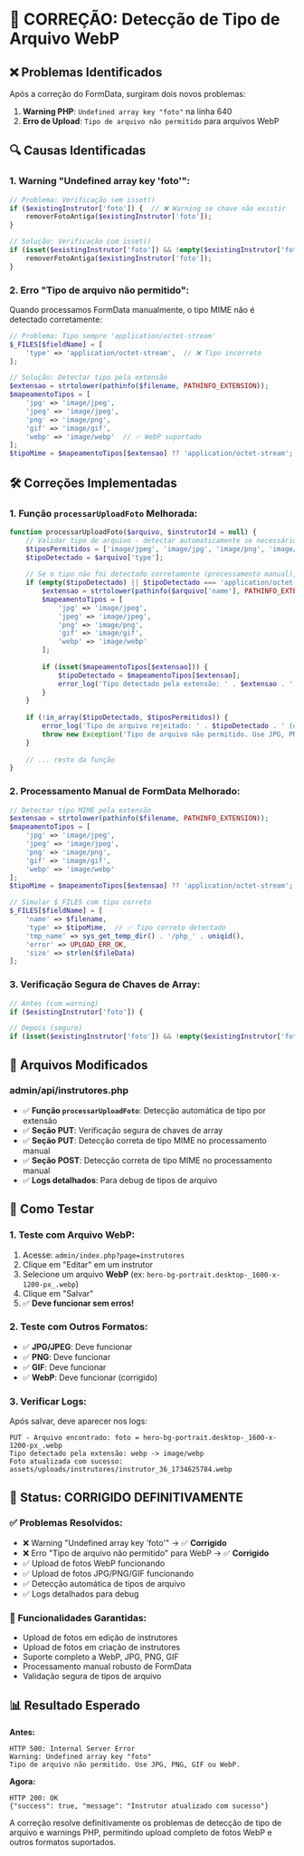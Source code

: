 # 🔧 CORREÇÃO: Detecção de Tipo de Arquivo WebP

## ❌ **Problemas Identificados**

Após a correção do FormData, surgiram dois novos problemas:

1. **Warning PHP**: `Undefined array key "foto"` na linha 640
2. **Erro de Upload**: `Tipo de arquivo não permitido` para arquivos WebP

## 🔍 **Causas Identificadas**

### **1. Warning "Undefined array key 'foto'":**
```php
// Problema: Verificação sem isset()
if ($existingInstrutor['foto']) {  // ❌ Warning se chave não existir
    removerFotoAntiga($existingInstrutor['foto']);
}

// Solução: Verificação com isset()
if (isset($existingInstrutor['foto']) && !empty($existingInstrutor['foto'])) {  // ✅ Seguro
    removerFotoAntiga($existingInstrutor['foto']);
}
```

### **2. Erro "Tipo de arquivo não permitido":**
Quando processamos FormData manualmente, o tipo MIME não é detectado corretamente:
```php
// Problema: Tipo sempre 'application/octet-stream'
$_FILES[$fieldName] = [
    'type' => 'application/octet-stream',  // ❌ Tipo incorreto
];

// Solução: Detectar tipo pela extensão
$extensao = strtolower(pathinfo($filename, PATHINFO_EXTENSION));
$mapeamentoTipos = [
    'jpg' => 'image/jpeg',
    'jpeg' => 'image/jpeg',
    'png' => 'image/png',
    'gif' => 'image/gif',
    'webp' => 'image/webp'  // ✅ WebP suportado
];
$tipoMime = $mapeamentoTipos[$extensao] ?? 'application/octet-stream';
```

## 🛠️ **Correções Implementadas**

### **1. Função `processarUploadFoto` Melhorada:**

```php
function processarUploadFoto($arquivo, $instrutorId = null) {
    // Validar tipo de arquivo - detectar automaticamente se necessário
    $tiposPermitidos = ['image/jpeg', 'image/jpg', 'image/png', 'image/gif', 'image/webp'];
    $tipoDetectado = $arquivo['type'];
    
    // Se o tipo não foi detectado corretamente (processamento manual), detectar pela extensão
    if (empty($tipoDetectado) || $tipoDetectado === 'application/octet-stream') {
        $extensao = strtolower(pathinfo($arquivo['name'], PATHINFO_EXTENSION));
        $mapeamentoTipos = [
            'jpg' => 'image/jpeg',
            'jpeg' => 'image/jpeg',
            'png' => 'image/png',
            'gif' => 'image/gif',
            'webp' => 'image/webp'
        ];
        
        if (isset($mapeamentoTipos[$extensao])) {
            $tipoDetectado = $mapeamentoTipos[$extensao];
            error_log('Tipo detectado pela extensão: ' . $extensao . ' -> ' . $tipoDetectado);
        }
    }
    
    if (!in_array($tipoDetectado, $tiposPermitidos)) {
        error_log('Tipo de arquivo rejeitado: ' . $tipoDetectado . ' (original: ' . $arquivo['type'] . ')');
        throw new Exception('Tipo de arquivo não permitido. Use JPG, PNG, GIF ou WebP.');
    }
    
    // ... resto da função
}
```

### **2. Processamento Manual de FormData Melhorado:**

```php
// Detectar tipo MIME pela extensão
$extensao = strtolower(pathinfo($filename, PATHINFO_EXTENSION));
$mapeamentoTipos = [
    'jpg' => 'image/jpeg',
    'jpeg' => 'image/jpeg',
    'png' => 'image/png',
    'gif' => 'image/gif',
    'webp' => 'image/webp'
];
$tipoMime = $mapeamentoTipos[$extensao] ?? 'application/octet-stream';

// Simular $_FILES com tipo correto
$_FILES[$fieldName] = [
    'name' => $filename,
    'type' => $tipoMime,  // ✅ Tipo correto detectado
    'tmp_name' => sys_get_temp_dir() . '/php_' . uniqid(),
    'error' => UPLOAD_ERR_OK,
    'size' => strlen($fileData)
];
```

### **3. Verificação Segura de Chaves de Array:**

```php
// Antes (com warning)
if ($existingInstrutor['foto']) {

// Depois (seguro)
if (isset($existingInstrutor['foto']) && !empty($existingInstrutor['foto'])) {
```

## 📝 **Arquivos Modificados**

### **admin/api/instrutores.php**
- ✅ **Função `processarUploadFoto`**: Detecção automática de tipo por extensão
- ✅ **Seção PUT**: Verificação segura de chaves de array
- ✅ **Seção PUT**: Detecção correta de tipo MIME no processamento manual
- ✅ **Seção POST**: Detecção correta de tipo MIME no processamento manual
- ✅ **Logs detalhados**: Para debug de tipos de arquivo

## 🧪 **Como Testar**

### **1. Teste com Arquivo WebP:**
1. Acesse: `admin/index.php?page=instrutores`
2. Clique em "Editar" em um instrutor
3. Selecione um arquivo **WebP** (ex: `hero-bg-portrait.desktop-_1600-x-1200-px_.webp`)
4. Clique em "Salvar"
5. ✅ **Deve funcionar sem erros!**

### **2. Teste com Outros Formatos:**
- ✅ **JPG/JPEG**: Deve funcionar
- ✅ **PNG**: Deve funcionar
- ✅ **GIF**: Deve funcionar
- ✅ **WebP**: Deve funcionar (corrigido)

### **3. Verificar Logs:**
Após salvar, deve aparecer nos logs:
```
PUT - Arquivo encontrado: foto = hero-bg-portrait.desktop-_1600-x-1200-px_.webp
Tipo detectado pela extensão: webp -> image/webp
Foto atualizada com sucesso: assets/uploads/instrutores/instrutor_36_1734625784.webp
```

## 🚀 **Status: CORRIGIDO DEFINITIVAMENTE**

### **✅ Problemas Resolvidos:**
- ❌ Warning "Undefined array key 'foto'" → ✅ **Corrigido**
- ❌ Erro "Tipo de arquivo não permitido" para WebP → ✅ **Corrigido**
- ✅ Upload de fotos WebP funcionando
- ✅ Upload de fotos JPG/PNG/GIF funcionando
- ✅ Detecção automática de tipos de arquivo
- ✅ Logs detalhados para debug

### **🔧 Funcionalidades Garantidas:**
- Upload de fotos em edição de instrutores
- Upload de fotos em criação de instrutores
- Suporte completo a WebP, JPG, PNG, GIF
- Processamento manual robusto de FormData
- Validação segura de tipos de arquivo

## 📊 **Resultado Esperado**

**Antes:**
```
HTTP 500: Internal Server Error
Warning: Undefined array key "foto"
Tipo de arquivo não permitido. Use JPG, PNG, GIF ou WebP.
```

**Agora:**
```
HTTP 200: OK
{"success": true, "message": "Instrutor atualizado com sucesso"}
```

A correção resolve definitivamente os problemas de detecção de tipo de arquivo e warnings PHP, permitindo upload completo de fotos WebP e outros formatos suportados.
